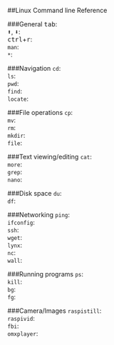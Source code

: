 ##Linux Command line Reference

###General
<kbd>tab</kbd>:  
<kbd>:arrow_up:</kbd>, <kbd>:arrow_down:</kbd>:  
<kbd>ctrl</kbd>+<kbd>r</kbd>:  
``man``:  
``*``:  

###Navigation
``cd``:  
``ls``:  
``pwd``:  
``find``:  
``locate``:  

###File operations
``cp``:  
``mv``:  
``rm``:  
``mkdir``:  
``file``:  

###Text viewing/editing
``cat``:  
``more``:  
``grep``:  
``nano``:  

###Disk space
``du``:  
``df``:  

###Networking
``ping``:  
``ifconfig``:  
``ssh``:  
``wget``:  
``lynx``:  
``nc``:  
``wall``:  

###Running programs
``ps``:  
``kill``:  
``bg``:  
``fg``:  

###Camera/Images
``raspistill``:  
``raspivid``:  
``fbi``:  
``omxplayer``:  
